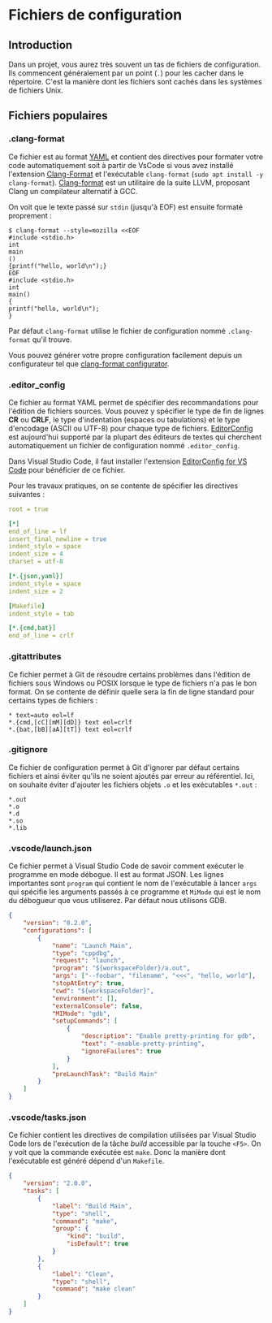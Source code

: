 # Fichiers de configuration

## Introduction

Dans un projet, vous aurez très souvent un tas de fichiers de configuration. Ils commencent généralement par un point (`.`) pour les cacher dans le répertoire. C'est la manière dont les fichiers sont cachés dans les systèmes de fichiers Unix.

## Fichiers populaires

### .clang-format

Ce fichier est au format [YAML](https://fr.wikipedia.org/wiki/YAML) et contient des directives pour formater votre code automatiquement soit à partir de VsCode si vous avez installé l'extension [Clang-Format](https://marketplace.visualstudio.com/items?itemName=xaver.clang-format) et l'exécutable `clang-format` (`sudo apt install -y clang-format`). [Clang-format](https://clang.llvm.org/docs/ClangFormat.html) est un utilitaire de la suite LLVM, proposant Clang un compilateur alternatif à GCC.

On voit que le texte passé sur `stdin` (jusqu'à EOF) est ensuite formaté proprement :

```console
$ clang-format --style=mozilla <<EOF
#include <stdio.h>
int
main
()
{printf("hello, world\n");}
EOF
#include <stdio.h>
int
main()
{
printf("hello, world\n");
}
```

Par défaut `clang-format` utilise le fichier de configuration nommé `.clang-format` qu'il trouve.

Vous pouvez générer votre propre configuration facilement depuis un configurateur tel que [clang-format configurator](https://zed0.co.uk/clang-format-configurator/).

### .editor_config

Ce fichier au format YAML permet de spécifier des recommandations pour l'édition de fichiers sources. Vous pouvez y spécifier le type de fin de lignes **CR** ou **CRLF**, le type d'indentation (espaces ou tabulations) et le type d'encodage (ASCII ou UTF-8) pour chaque type de fichiers. [EditorConfig](https://editorconfig.org/) est aujourd'hui supporté par la plupart des éditeurs de textes qui cherchent automatiquement un fichier de configuration nommé `.editor_config`.

Dans Visual Studio Code, il faut installer l'extension [EditorConfig for VS Code](https://marketplace.visualstudio.com/items?itemName=EditorConfig.EditorConfig) pour bénéficier de ce fichier.

Pour les travaux pratiques, on se contente de spécifier les directives suivantes :

```yaml
root = true

[*]
end_of_line = lf
insert_final_newline = true
indent_style = space
indent_size = 4
charset = utf-8

[*.{json,yaml}]
indent_style = space
indent_size = 2

[Makefile]
indent_style = tab

[*.{cmd,bat}]
end_of_line = crlf
```

### .gitattributes

Ce fichier permet à Git de résoudre certains problèmes dans l'édition de fichiers sous Windows ou POSIX lorsque le type de fichiers n'a pas le bon format. On se contente de définir quelle sera la fin de ligne standard pour certains types de fichiers :

```text
* text=auto eol=lf
*.{cmd,[cC][mM][dD]} text eol=crlf
*.{bat,[bB][aA][tT]} text eol=crlf
```

### .gitignore

Ce fichier de configuration permet à Git d'ignorer par défaut certains fichiers et ainsi éviter qu'ils ne soient ajoutés par erreur au référentiel. Ici, on souhaite éviter d'ajouter les fichiers objets `.o` et les exécutables `*.out` :

```text
*.out
*.o
*.d
*.so
*.lib
```

### .vscode/launch.json

Ce fichier permet à Visual Studio Code de savoir comment exécuter le programme en mode débogue. Il est au format JSON. Les lignes importantes sont `program` qui contient le nom de l'exécutable à lancer `args` qui spécifie les arguments passés à ce programme et `MiMode` qui est le nom du débogueur que vous utiliserez. Par défaut nous utilisons GDB.

```json
{
    "version": "0.2.0",
    "configurations": [
        {
            "name": "Launch Main",
            "type": "cppdbg",
            "request": "launch",
            "program": "${workspaceFolder}/a.out",
            "args": ["--foobar", "filename", "<<<", "hello, world"],
            "stopAtEntry": true,
            "cwd": "${workspaceFolder}",
            "environment": [],
            "externalConsole": false,
            "MIMode": "gdb",
            "setupCommands": [
                {
                    "description": "Enable pretty-printing for gdb",
                    "text": "-enable-pretty-printing",
                    "ignoreFailures": true
                }
            ],
            "preLaunchTask": "Build Main"
        }
    ]
}
```

### .vscode/tasks.json

Ce fichier contient les directives de compilation utilisées par Visual Studio Code lors de l'exécution de la tâche *build* accessible par la touche `<F5>`. On y voit que la commande exécutée est `make`. Donc la manière dont l'exécutable est généré dépend d'un `Makefile`.

```json
{
    "version": "2.0.0",
    "tasks": [
        {
            "label": "Build Main",
            "type": "shell",
            "command": "make",
            "group": {
                "kind": "build",
                "isDefault": true
            }
        },
        {
            "label": "Clean",
            "type": "shell",
            "command": "make clean"
        }
    ]
}
```
